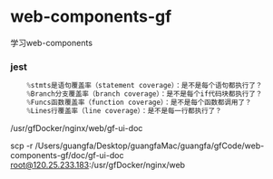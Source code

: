 # web-components-gf
学习web-components


### jest
```js
    %stmts是语句覆盖率（statement coverage）：是不是每个语句都执行了？
    %Branch分支覆盖率（branch coverage）：是不是每个if代码块都执行了？
    %Funcs函数覆盖率（function coverage）：是不是每个函数都调用了？
    %Lines行覆盖率（line coverage）：是不是每一行都执行了？
```




/usr/gfDocker/nginx/web/gf-ui-doc


scp -r /Users/guangfa/Desktop/guangfaMac/guangfa/gfCode/web-components-gf/doc/gf-ui-doc root@120.25.233.183:/usr/gfDocker/nginx/web




